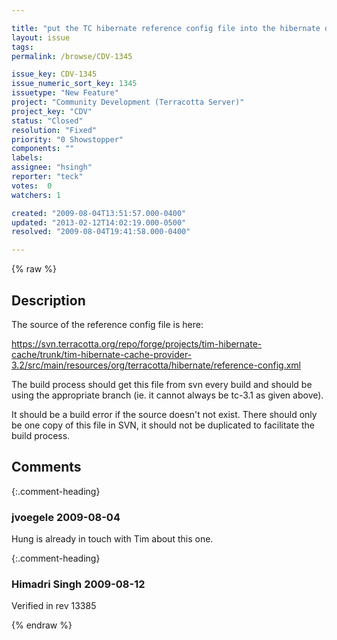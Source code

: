 ```yaml
---

title: "put the TC hibernate reference config file into the hibernate directory in the kit"
layout: issue
tags: 
permalink: /browse/CDV-1345

issue_key: CDV-1345
issue_numeric_sort_key: 1345
issuetype: "New Feature"
project: "Community Development (Terracotta Server)"
project_key: "CDV"
status: "Closed"
resolution: "Fixed"
priority: "0 Showstopper"
components: ""
labels: 
assignee: "hsingh"
reporter: "teck"
votes:  0
watchers: 1

created: "2009-08-04T13:51:57.000-0400"
updated: "2013-02-12T14:02:19.000-0500"
resolved: "2009-08-04T19:41:58.000-0400"

---
```




{% raw %}



## Description

<div markdown="1" class="description">

The source of the reference config file is here:

  https://svn.terracotta.org/repo/forge/projects/tim-hibernate-cache/trunk/tim-hibernate-cache-provider-3.2/src/main/resources/org/terracotta/hibernate/reference-config.xml

The build process should get this file from svn every build and should be using the appropriate branch (ie. it cannot always be tc-3.1 as given above). 

It should be a build error if the source doesn't not exist. There should only be one copy of this file in SVN, it should not be duplicated to facilitate the build process.



</div>

## Comments


{:.comment-heading}
### **jvoegele** <span class="date">2009-08-04</span>

<div markdown="1" class="comment">

Hung is already in touch with Tim about this one.

</div>


{:.comment-heading}
### **Himadri Singh** <span class="date">2009-08-12</span>

<div markdown="1" class="comment">

Verified in rev 13385

</div>



{% endraw %}

